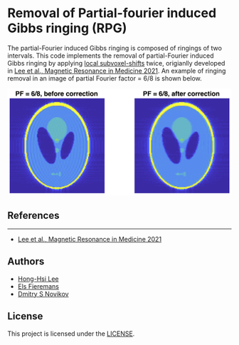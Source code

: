 # Removal of Partial-fourier induced Gibbs ringing (RPG)

The partial-Fourier induced Gibbs ringing is composed of ringings of two intervals. This code implements the removal of partial-Fourier induced Gibbs ringing by applying [local subvoxel-shifts](https://doi.org/10.1002/mrm.26054) twice, origianlly developed in [Lee et al., Magnetic Resonance in Medicine 2021](). An example of ringing removal in an image of partial Fourier factor = 6/8 is shown below.

![An example of Gibbs ringing removal for PF = 6/8](./example.png)

## References
* ** **
  - [Lee et al., Magnetic Resonance in Medicine 2021]()

## Authors
* [Hong-Hsi Lee](https://leehhtw.github.io)
* [Els Fieremans](http://www.diffusion-mri.com/people/els-fieremans)
* [Dmitry S Novikov](http://www.diffusion-mri.com/people/dmitry-novikov)

## License
This project is licensed under the [LICENSE](https://github.com/NYU-DiffusionMRI/rpg-degibbs/blob/master/LICENSE).
